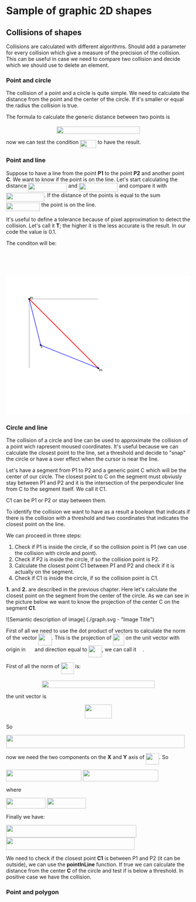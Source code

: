 # Sample of graphic 2D shapes

## Collisions of shapes

Collisions are calculated with different algorithms.
Should add a parameter for every collision which give a measure of the precision of the collision. This can be useful in case we need to compare two collision and decide which we should use to delete an element.

### Point and circle

The collision of a point and a circle is quite simple. We need to calculate the distance from the point and the center of the circle. If it's smaller or equal the radius the collision is true.

The formula to calculate the generic distance between two points is

<p align="center"><img src="/graphic-algebra/tex/c1e27e883bcc0f648b32cf3ddce962bd.svg?invert_in_darkmode&sanitize=true" align=middle width=228.22289159999997pt height=19.726228499999998pt/></p>

now we can test the condition <img src="/graphic-algebra/tex/036c42db226c966c405f71a31ce3ebfc.svg?invert_in_darkmode&sanitize=true" align=middle width=44.20064054999999pt height=22.55708729999998pt/> to have the result.


### Point and line

Suppose to have a line from the point **P1** to the point **P2** and another point **C**. We want to know if the point is on the line.
Let's start calculating the distance <img src="/graphic-algebra/tex/402b7f637df996b6a77cbcb6e5dc1287.svg?invert_in_darkmode&sanitize=true" align=middle width=105.94009965pt height=24.65753399999998pt/> and <img src="/graphic-algebra/tex/b0afcb9988c41b79515471cdef597f67.svg?invert_in_darkmode&sanitize=true" align=middle width=105.94009965pt height=24.65753399999998pt/> and compare it with <img src="/graphic-algebra/tex/da6e02a85a9e6d4ae181a1f778c1b952.svg?invert_in_darkmode&sanitize=true" align=middle width=104.02690154999999pt height=24.65753399999998pt/>. If the distance of the points is equal to the sum <img src="/graphic-algebra/tex/9f0bb87cb4a55f4b4b9f6a54af6eb8f6.svg?invert_in_darkmode&sanitize=true" align=middle width=92.41951289999999pt height=22.831056599999986pt/> the point is on the line.

It's useful to define a tolerance because of pixel approximation to detect the collision. Let's call it **T**; the higher it is the less accurate is the result. In our code the value is 0.1.

The conditon will be:

<p align="center"><img src="/graphic-algebra/tex/b47e11305ee322e8aaf9a94cbd459599.svg?invert_in_darkmode&sanitize=true" align=middle width=229.67927235pt height=16.438356pt/></p>
<br>

![Alt text](./pointAndLine.svg)

### Circle and line

The collision of a circle and line can be used to approximate the collision of a point wich rapresent moused coordinates. It's useful because we can calculate the closest point to the line, set a threshold and decide to "snap" the circle or have a over effect when the cursor is near the line.

Let's have a segment from P1 to P2 and a generic point C which will be the center of our circle. 
The closest point to C on the segment must obviusly stay between P1 and P2 and it is the intersection of the perpendiculer line from C to the segment itself. We call it C1.

C1 can be P1 or P2 or stay between them.

To identify the collision we want to have as a result a boolean that indicats if there is the collision with a threshold and two coordinates that indicates the closest point on the line.

We can proceed in three steps:

1. Check if P1 is inside the circle, if so the collision point is P1 (we can use the collision with circle and point).
2. Check if P2 is inside the circle, if so the collision point is P2.
3. Calculate the closest point C1 between P1 and P2 and check if it is actually on the segment.
4. Check if C1 is inside the circle, if so the collision point is C1.

**1.** and **2.** are described in the previous chapter. Here let's calculate the closest point on the segment from the center of the circle. As we can see in the picture below we want to know the projection of the center C on the segment **C1**.

![Semantic description of image]
(./graph.svg - "Image Title")


First of all we need to use the dot product of vectors to calculate the norm of the vector <img src="/graphic-algebra/tex/7b66a86581b623ad112c96c7a260b392.svg?invert_in_darkmode&sanitize=true" align=middle width=36.22950374999999pt height=31.799054100000024pt/>. This is the projection of <img src="/graphic-algebra/tex/9d969a32814c3ceb32bacfd10a357b53.svg?invert_in_darkmode&sanitize=true" align=middle width=30.852751049999988pt height=31.799054100000024pt/> on the unit vector with origin in <img src="/graphic-algebra/tex/197fa3a18e4a8b8c7df669d007476133.svg?invert_in_darkmode&sanitize=true" align=middle width=17.10619349999999pt height=22.465723500000017pt/> and direction equal to <img src="/graphic-algebra/tex/7b66a86581b623ad112c96c7a260b392.svg?invert_in_darkmode&sanitize=true" align=middle width=36.22950374999999pt height=31.799054100000024pt/>, we can call it <img src="/graphic-algebra/tex/2d758bdd2e564affd528927f4be7248f.svg?invert_in_darkmode&sanitize=true" align=middle width=14.206684799999989pt height=23.488575000000026pt/>.

First of all the norm of <img src="/graphic-algebra/tex/7432492d00cd171f60fc73f3874a4201.svg?invert_in_darkmode&sanitize=true" align=middle width=35.034301499999984pt height=31.799054100000024pt/> is:

<p align="center"><img src="/graphic-algebra/tex/6f97f649883825d899c297b88d802a63.svg?invert_in_darkmode&sanitize=true" align=middle width=307.97899275pt height=19.726228499999998pt/></p>

the unit vector is

<p align="center"><img src="/graphic-algebra/tex/a89d7bc900a010522fae3495a510ce25.svg?invert_in_darkmode&sanitize=true" align=middle width=74.77503659999999pt height=38.29608585pt/></p>

So

<img src="/graphic-algebra/tex/d73f4308523ad1cf9592bbd88efe4445.svg?invert_in_darkmode&sanitize=true" align=middle width=488.43344384999995pt height=35.83739279999998pt/>


now we need the two components on the **X** and **Y** axis of <img src="/graphic-algebra/tex/7b66a86581b623ad112c96c7a260b392.svg?invert_in_darkmode&sanitize=true" align=middle width=36.22950374999999pt height=31.799054100000024pt/>. So

<img src="/graphic-algebra/tex/b74a63039f31088f88f68694e516f777.svg?invert_in_darkmode&sanitize=true" align=middle width=206.45777459999996pt height=31.799054100000024pt/>

<img src="/graphic-algebra/tex/a15460e99554cb813d5ad07ef5f077cb.svg?invert_in_darkmode&sanitize=true" align=middle width=205.7471493pt height=31.799054100000024pt/>

where

<img src="/graphic-algebra/tex/656bd2a677c51e05a34df8bfd70a6e96.svg?invert_in_darkmode&sanitize=true" align=middle width=107.75102414999998pt height=28.734565200000006pt/>

<img src="/graphic-algebra/tex/0fb89ee6a9794699e40b8ee2da3b6d84.svg?invert_in_darkmode&sanitize=true" align=middle width=106.6240065pt height=28.734565200000006pt/>

Finally we have:

<img src="/graphic-algebra/tex/12575b91fd8f4a307429661b8b6efbec.svg?invert_in_darkmode&sanitize=true" align=middle width=355.87843664999997pt height=33.93596579999999pt/>

<img src="/graphic-algebra/tex/bfccb963bd15f10fce2d85d49e0e9139.svg?invert_in_darkmode&sanitize=true" align=middle width=351.4970019pt height=33.93596579999999pt/>

We need to check if the closest point **C1** is between P1 and P2 (it can be outside), we can use the **pointInLine** function. If true we can calculate the distance from the center **C** of the circle and test if is below a threshold. In positive case we have the collision.


### Point and polygon

